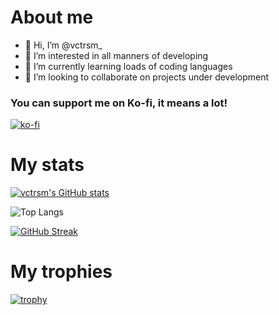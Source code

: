 # About me

- 👋 Hi, I’m @vctrsm_
- 👀 I’m interested in all manners of developing
- 🌱 I’m currently learning loads of coding languages
- 💞️ I’m looking to collaborate on projects under development

### You can support me on Ko-fi, it means a lot!

[![ko-fi](https://ko-fi.com/img/githubbutton_sm.svg)](https://ko-fi.com/J3J1BZU1Q)

# My stats

[![vctrsm's GitHub stats](https://github-readme-stats.vercel.app/api?username=vctrsm&show_icons=true&theme=tokyonight&hide_border=true)](https://github.com/vctrsm)

![Top Langs](https://github-readme-stats.vercel.app/api/top-langs/?username=vctrsm&show_icons=true&theme=tokyonight&hide_border=true)

[![GitHub Streak](http://github-readme-streak-stats.herokuapp.com?user=vctrsm&theme=tokyonight&hide_border=true&date_format=M%20j%5B%2C%20Y%5D)](https://git.io/streak-stats)

# My trophies

[![trophy](https://github-profile-trophy.vercel.app/?username=ryo-ma&theme=tokyonight&hide_border=true)](https://github.com/ryo-ma/github-profile-trophy)

<!---
N0xDev/N0xDev is a ✨ special ✨ repository because its `README.md` (this file) appears on your GitHub profile.
You can click the Preview link to take a look at your changes.
--->

